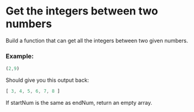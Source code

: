 # Get the integers between two numbers

Build a function that can get all the integers between two given numbers.

### Example:

```javascript
(2,9)
```

Should give you this output back:

```javascript
[ 3, 4, 5, 6, 7, 8 ]
```

If startNum is the same as endNum, return an empty array.
